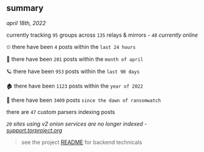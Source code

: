 
## summary
_april 18th, 2022_

currently tracking `95` groups across `135` relays & mirrors - _`48` currently online_

⏲ there have been `4` posts within the `last 24 hours`

🦈 there have been `201` posts within the `month of april`

🪐 there have been `953` posts within the `last 90 days`

🏚 there have been `1123` posts within the `year of 2022`

🦕 there have been `3409` posts `since the dawn of ransomwatch`

there are `47` custom parsers indexing posts

_`20` sites using v2 onion services are no longer indexed - [support.torproject.org](https://support.torproject.org/onionservices/v2-deprecation/)_

> see the project [README](https://github.com/thetanz/ransomwatch#ransomwatch--) for backend technicals
